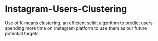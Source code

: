 # Instagram-Users-Clustering

Use of K-means clustering, an efficient scikit algorithm to predict users spending more time on instagram platform to use them as  our future potential targets.
